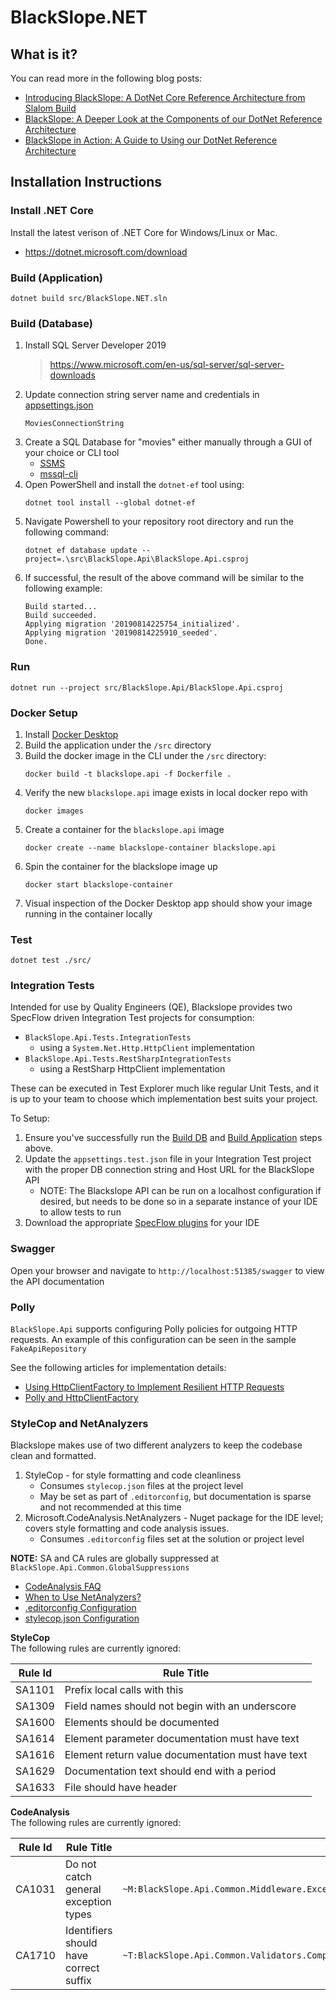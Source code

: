 # BlackSlope.NET

## What is it?

You can read more in the following blog posts:

* [Introducing BlackSlope: A DotNet Core Reference Architecture from Slalom Build](https://medium.com/slalom-build/introducing-black-slope-a-dotnet-core-reference-architecture-from-slalom-build-3f1452eb62ef)
* [BlackSlope: A Deeper Look at the Components of our DotNet Reference Architecture](https://medium.com/slalom-build/blackslope-a-deeper-look-at-the-components-of-our-dotnet-reference-architecture-b7b3a9d6e43b)
* [BlackSlope in Action: A Guide to Using our DotNet Reference Architecture](https://medium.com/slalom-build/blackslope-in-action-a-guide-to-using-our-dotnet-reference-architecture-d1e41eea8024)

## Installation Instructions

### Install .NET Core
Install the latest verison of .NET Core for Windows/Linux or Mac.
* https://dotnet.microsoft.com/download

### Build (Application)

	dotnet build src/BlackSlope.NET.sln

### Build (Database)

1. Install SQL Server Developer 2019
    > https://www.microsoft.com/en-us/sql-server/sql-server-downloads
2. Update connection string server name and credentials in [appsettings.json](./src/BlackSlope.Api/appsettings.json)
    ```
    MoviesConnectionString
    ```
3. Create a SQL Database for "movies" either manually through a GUI of your choice or CLI tool
   - [SSMS](https://docs.microsoft.com/en-us/sql/relational-databases/databases/create-a-database?view=sql-server-ver15) 
   - [mssql-cli](https://github.com/dbcli/mssql-cli)
5. Open PowerShell and install the `dotnet-ef` tool using:
    ```
    dotnet tool install --global dotnet-ef
    ```
6. Navigate Powershell to your repository root directory and run the following command:
    ```
    dotnet ef database update --project=.\src\BlackSlope.Api\BlackSlope.Api.csproj
    ```
7. If successful, the result of the above command will be similar to the following example:
    ```
    Build started...
    Build succeeded.
    Applying migration '20190814225754_initialized'.
    Applying migration '20190814225910_seeded'.
    Done.
    ```

### Run

	dotnet run --project src/BlackSlope.Api/BlackSlope.Api.csproj

### Docker Setup
1. Install [Docker Desktop](https://www.docker.com/products/docker-desktop)
2. Build the application under the `/src` directory
3. Build the docker image in the CLI under the `/src` directory:
    ```
    docker build -t blackslope.api -f Dockerfile .
    ```
4. Verify the new `blackslope.api` image exists in local docker repo with
    ```
    docker images
    ```
5. Create a container for the `blackslope.api` image
    ```
    docker create --name blackslope-container blackslope.api
    ```
6. Spin the container for the blackslope image up
    ```
    docker start blackslope-container
    ```
7. Visual inspection of the Docker Desktop app should show your image running in the container locally

### Test

    dotnet test ./src/

### Integration Tests
Intended for use by Quality Engineers (QE), Blackslope provides two SpecFlow driven Integration Test projects for consumption:
- `BlackSlope.Api.Tests.IntegrationTests`
  - using a `System.Net.Http.HttpClient` implementation
- `BlackSlope.Api.Tests.RestSharpIntegrationTests`
  - using a RestSharp HttpClient implementation

These can be executed in Test Explorer much like regular Unit Tests, and it is up to your team to choose which implementation best suits your project.

To Setup:
1. Ensure you've successfully run the [Build DB](#build-database) and [Build Application](#build-application) steps above.
2. Update the `appsettings.test.json` file in your Integration Test project with the proper DB connection string and Host URL for the BlackSlope API
    - NOTE: The Blackslope API can be run on a localhost configuration if desired, but needs to be done so in a separate instance of your IDE to allow tests to run
3. Download the appropriate [SpecFlow plugins](https://docs.specflow.org/projects/specflow/en/latest/Installation/Installation.html) for your IDE

### Swagger
Open your browser and navigate to ```http://localhost:51385/swagger``` to view the API documentation

### Polly
`BlackSlope.Api` supports configuring Polly policies for outgoing HTTP requests. An example of this configuration can be seen in the sample `FakeApiRepository`

See the following articles for implementation details:
- [Using HttpClientFactory to Implement Resilient HTTP Requests](https://docs.microsoft.com/en-us/dotnet/architecture/microservices/implement-resilient-applications/use-httpclientfactory-to-implement-resilient-http-requests)
- [Polly and HttpClientFactory](https://github.com/App-vNext/Polly/wiki/Polly-and-HttpClientFactory)

### StyleCop and NetAnalyzers
Blackslope makes use of two different analyzers to keep the codebase clean and formatted.
1. StyleCop - for style formatting and code cleanliness
   - Consumes `stylecop.json` files at the project level
   - May be set as part of `.editorconfig`, but documentation is sparse and not recommended at this time
2. Microsoft.CodeAnalysis.NetAnalyzers - Nuget package for the IDE level; covers style formatting and code analysis issues.
   - Consumes `.editorconfig` files set at the solution or project level

**NOTE:** SA and CA rules are globally suppressed at `BlackSlope.Api.Common.GlobalSuppressions`

* [CodeAnalysis FAQ](https://github.com/MicrosoftDocs/visualstudio-docs/issues/2382)
* [When to Use NetAnalyzers?](https://github.com/MicrosoftDocs/visualstudio-docs/issues/2382)
* [.editorconfig Configuration](https://github.com/dotnet/roslyn-analyzers/blob/main/docs/Analyzer%20Configuration.md)
* [stylecop.json Configuration](https://github.com/DotNetAnalyzers/StyleCopAnalyzers/blob/master/documentation/Configuration.md)

**StyleCop**  
The following rules are currently ignored:

| Rule Id | Rule Title |
| --- | --- |
| SA1101 | Prefix local calls with this |
| SA1309 | Field names should not begin with an underscore |
| SA1600 | Elements should be documented |
| SA1614 | Element parameter documentation must have text |
| SA1616 | Element return value documentation must have text |
| SA1629 | Documentation text should end with a period |
| SA1633 | File should have header |
  
**CodeAnalysis**  
The following rules are currently ignored:

| Rule Id | Rule Title | Scope |
| --- | --- | --- |
| CA1031 | Do not catch general exception types | `~M:BlackSlope.Api.Common.Middleware.ExceptionHandling.ExceptionHandlingMiddleware.Invoke(Microsoft.AspNetCore.Http.HttpContext)~System.Threading.Tasks.Task")` |
| CA1710 | Identifiers should have correct suffix | ```~T:BlackSlope.Api.Common.Validators.CompositeValidator\`1``` |